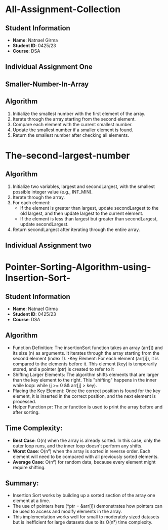 # All-Assignment-Collection
## Student Information
- **Name**: Natnael Girma
- **Student ID**: 0425/23
- **Course**: DSA
## Individual Assignment One

## Smaller-Number-In-Array
## Algorithm
1. Initialize the smallest number with the first element of the array.
2. Iterate through the array starting from the second element.
3. Compare each element with the current smallest number.
4. Update the smallest number if a smaller element is found.
5. Return the smallest number after checking all elements.

# The-second-largest-number
## Algorithm
1. Initialize two variables, largest and secondLargest, with the smallest possible integer value (e.g., INT_MIN).
2. Iterate through the array.
3. For each element:
   - If the element is greater than largest, update secondLargest to the old largest, and then update largest to the current element.
   - If the element is less than largest but greater than secondLargest, update secondLargest.
4. Return secondLargest after iterating through the entire array.

## Individual Assignment two

# Pointer-Sorting-Algorithm-using-Insertion-Sort-
## Student Information
- **Name**: Natnael Girma
- **Student ID**: 0425/23
- **Course**: DSA
## Algorithm
- Function Definition:
The insertionSort function takes an array (arr[]) and its size (n) as arguments.
It iterates through the array starting from the second element (index 1).
-Key Element:
For each element (arr[i]), it is compared to the elements before it.
This element (key) is temporarily stored, and a pointer (ptr) is created to refer to it
- Shifting Larger Elements:
The algorithm shifts elements that are larger than the key element to the right. This "shifting" happens in the inner while loop: while (j >= 0 && arr[j] > key).
- Placing the Key Element:
Once the correct position is found for the key element, it is inserted in the correct position, and the next element is processed.
- Helper Function pr:
The pr function is used to print the array before and after sorting.
## Time Complexity:

- **Best Case**: O(n) when the array is already sorted. In this case, only the outer loop runs, and the inner loop doesn't perform any shifts.
- **Worst Case**: O(n²) when the array is sorted in reverse order. Each element will need to be compared with all previously sorted elements.
- **Average Case**: O(n²) for random data, because every element might require shifting.
  
## Summary:

- Insertion Sort works by building up a sorted section of the array one element at a time.
- The use of pointers here (*ptr = &arr[i]) demonstrates how pointers can be used to access and modify elements in the array.
- This implementation works well for small to moderately sized datasets but is inefficient for large datasets due to its O(n²) time complexity.
